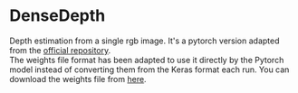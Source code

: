 # DenseDepth
Depth estimation from a single rgb image. It's a pytorch version adapted from the [official repository](https://github.com/ialhashim/DenseDepth).  
The weights file format has been adapted to use it directly by the Pytorch model instead of converting them from the Keras format each run.
You can download the weights file from [here](https://drive.google.com/file/d/1yZvaWvxDNQGtoZyJ-quqLRklojWWGAUN/view?usp=sharing).  



